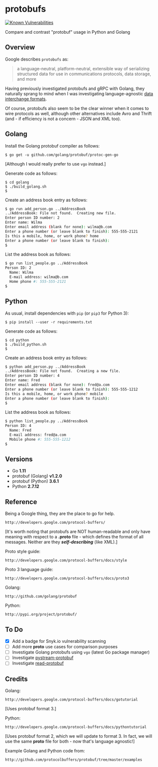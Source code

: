 # protobufs

[![Known Vulnerabilities](http://snyk.io/test/github/mramshaw/protobufs/badge.svg?style=plastic&targetFile=requirements.txt)](http://snyk.io/test/github/mramshaw/protobufs?style=plastic&targetFile=requirements.txt)

Compare and contrast "protobuf" usage in Python and Golang

## Overview

Google describes `protobufs` as:

> a language-neutral, platform-neutral, extensible way of serializing
> structured data for use in communications protocols, data storage,
> and more

Having previously investigated protobufs and gRPC with Golang, they
naturally sprang to mind when I was investigating language-agnostic
[data interchange formats](https://github.com/mramshaw/Pickles#to-do).

Of course, protobufs also seem to be the clear winner when it comes
to wire protocols as well, although other alternatives include Avro
and Thrift (and - if efficiency is not a concern - JSON and XML too).

## Golang

Install the Golang protobuf compiler as follows:

    $ go get -u github.com/golang/protobuf/protoc-gen-go

[Although I would really prefer to use `vgo` instead.]

Generate code as follows:

    $ cd golang
    $ ./build_golang.sh
    $

Create an address book entry as follows:

```bash
$ go run add_person.go ../AddressBook
../AddressBook: File not found.  Creating new file.
Enter person ID number: 2
Enter name: Wilma
Enter email address (blank for none): wilma@b.com
Enter a phone number (or leave blank to finish): 555-555-2121
Is this a mobile, home, or work phone? home
Enter a phone number (or leave blank to finish):
$
```

List the address book as follows:

```bash
$ go run list_people.go ../AddressBook
Person ID: 2
  Name: Wilma
  E-mail address: wilma@b.com
  Home phone #: 555-555-2121
$
```

## Python

As usual, install dependencies with `pip` (or `pip3` for Python 3):

    $ pip install --user -r requirements.txt

Generate code as follows:

    $ cd python
    $ ./build_python.sh
    $

Create an address book entry as follows:

```bash
$ python add_person.py ../AddressBook
../AddressBook: File not found.  Creating a new file.
Enter person ID number: 4
Enter name: Fred
Enter email address (blank for none): fred@a.com
Enter a phone number (or leave blank to finish): 555-555-1212
Is this a mobile, home, or work phone? mobile
Enter a phone number (or leave blank to finish):
$
```

List the address book as follows:

```bash
$ python list_people.py ../AddressBook
Person ID: 4
  Name: Fred
  E-mail address: fred@a.com
  Mobile phone #: 555-555-1212
$
```

## Versions

* Go __1.11__
* protobuf (Golang) __v1.2.0__
* protobuf (Python) __3.6.1__
* Python __2.7.12__

## Reference

Being a Google thing, they are the place to go for help.

    http://developers.google.com/protocol-buffers/

[It's worth noting that protobufs are NOT human-readable and only have
 meaning with respect to a __.proto__ file - which defines the format
 of all messages. Neither are they ___self-describing___ (like XML).]

Proto style guide:

    http://developers.google.com/protocol-buffers/docs/style

Proto 3 language guide:

    http://developers.google.com/protocol-buffers/docs/proto3

Golang:

    http://github.com/golang/protobuf

Python:

    http://pypi.org/project/protobuf/

## To Do

- [x] Add a badge for Snyk.io vulnerability scanning
- [ ] Add more __proto__ use cases for comparison purposes
- [ ] Investigate Golang protobufs using `vgo` (latest Go package manager)
- [ ] Investigate [pystream-protobuf](http://pypi.org/project/pystream-protobuf/)
- [ ] Investigate [read-protobuf](http://libraries.io/pypi/read-protobuf)

## Credits

Golang:

    http://developers.google.com/protocol-buffers/docs/gotutorial

[Uses protobuf format 3.]

Python:

    http://developers.google.com/protocol-buffers/docs/pythontutorial

[Uses protobuf format 2, which we will update to format 3. In fact,
 we will use the same __proto__ file for both - now that's language
 agnostic!]

Example Golang and Python code from:

    http://github.com/protocolbuffers/protobuf/tree/master/examples
